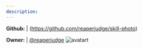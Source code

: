 ```yaml
---
description: 
---
```



**Github:** | (https://github.com/reaperjudge/skill-photo)

**Owner:** | [@reaperjudge](https://github.com/reaperjudge) ![avatart](https://avatars1.githubusercontent.com/u/38620064?v=4)

